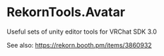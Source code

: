 ﻿# RekornTools.Avatar

Useful sets of unity editor tools for VRChat SDK 3.0

See also: https://rekorn.booth.pm/items/3860932
